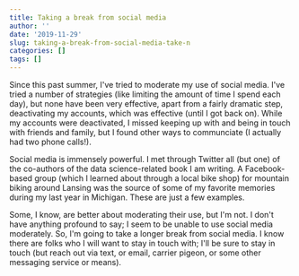 ```yaml
---
title: Taking a break from social media
author: ''
date: '2019-11-29'
slug: taking-a-break-from-social-media-take-n
categories: []
tags: []
---
```


Since this past summer, I've tried to moderate my use of social media. I've
tried a number of strategies (like limiting the amount of time I spend each
day), but none have been very effective, apart from a fairly dramatic step,
deactivating my accounts, which was effective (until I got back on). While my
accounts were deactivated, I missed keeping up with and being in touch with
friends and family, but I found other ways to communciate (I actually had two
phone calls!).

Social media is immensely powerful. I met through Twitter all (but one) of the
co-authors of the data science-related book I am writing. A Facebook-based group
(which I learned about through a local bike shop) for mountain biking around
Lansing was the source of some of my favorite memories during my last year in
Michigan. These are just a few examples.

Some, I know, are better about moderating their use, but I'm not. I don't have
anything profound to say; I seem to be unable to use social media moderately.
So, I'm going to take a longer break from social media. I know there are folks
who I will want to stay in touch with; I'll be sure to stay in touch (but reach
out via text, or email, carrier pigeon, or some other messaging service or
means).